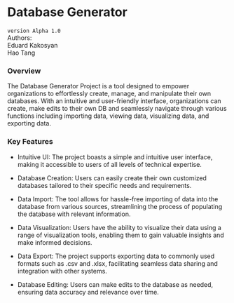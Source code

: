 # Database Generator
`version Alpha 1.0`
<br>
Authors:  <br>
Eduard Kakosyan
<br>
Hao Tang
### Overview
The Database Generator Project is a tool designed to empower organizations to effortlessly create, manage, and manipulate their own databases. With an intuitive and user-friendly interface, organizations can create, make edits to their own DB and seamlessly navigate through various functions including importing data, viewing data, visualizing data, and exporting data.

### Key Features
- Intuitive UI: The project boasts a simple and intuitive user interface, making it accessible to users of all levels of technical expertise.

- Database Creation: Users can easily create their own customized databases tailored to their specific needs and requirements.

- Data Import: The tool allows for hassle-free importing of data into the database from various sources, streamlining the process of populating the database with relevant information.

- Data Visualization: Users have the ability to visualize their data using a range of visualization tools, enabling them to gain valuable insights and make informed decisions.

- Data Export: The project supports exporting data to commonly used formats such as .csv and .xlsx, facilitating seamless data sharing and integration with other systems.

- Database Editing: Users can make edits to the database as needed, ensuring data accuracy and relevance over time.
